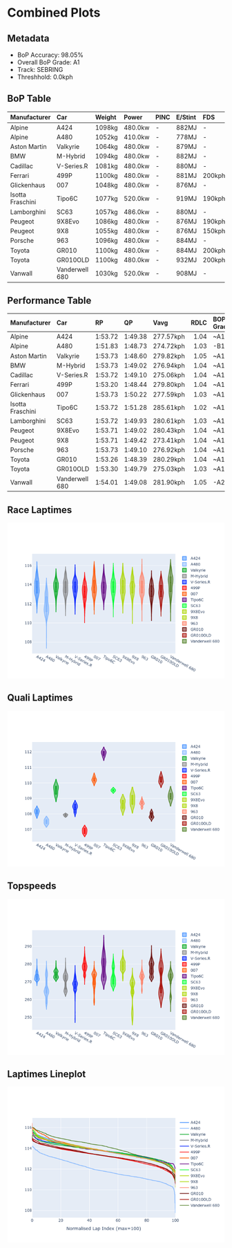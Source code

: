 # Combined Plots

## Metadata

- BoP Accuracy: 98.05%
- Overall BoP Grade: A1
- Track: SEBRING
- Threshhold: 0.0kph

## BoP Table
| Manufacturer     | Car            | Weight   | Power   | PINC   | E/Stint   | FDS    |
|:-----------------|:---------------|:---------|:--------|:-------|:----------|:-------|
| Alpine           | A424           | 1098kg   | 480.0kw | -      | 882MJ     | -      |
| Alpine           | A480           | 1052kg   | 410.0kw | -      | 778MJ     | -      |
| Aston Martin     | Valkyrie       | 1064kg   | 480.0kw | -      | 879MJ     | -      |
| BMW              | M-Hybrid       | 1094kg   | 480.0kw | -      | 882MJ     | -      |
| Cadillac         | V-Series.R     | 1081kg   | 480.0kw | -      | 880MJ     | -      |
| Ferrari          | 499P           | 1100kg   | 480.0kw | -      | 881MJ     | 200kph |
| Glickenhaus      | 007            | 1048kg   | 480.0kw | -      | 876MJ     | -      |
| Isotta Fraschini | Tipo6C         | 1077kg   | 520.0kw | -      | 919MJ     | 190kph |
| Lamborghini      | SC63           | 1057kg   | 486.0kw | -      | 880MJ     | -      |
| Peugeot          | 9X8Evo         | 1086kg   | 480.0kw | -      | 876MJ     | 190kph |
| Peugeot          | 9X8            | 1055kg   | 480.0kw | -      | 876MJ     | 150kph |
| Porsche          | 963            | 1096kg   | 480.0kw | -      | 884MJ     | -      |
| Toyota           | GR010          | 1100kg   | 480.0kw | -      | 884MJ     | 200kph |
| Toyota           | GR010OLD       | 1100kg   | 480.0kw | -      | 932MJ     | 200kph |
| Vanwall          | Vanderwell 680 | 1030kg   | 520.0kw | -      | 908MJ     | -      |

## Performance Table
| Manufacturer     | Car            | RP      | QP      | Vavg      |   RDLC | BOP-Grade   | Match   |
|:-----------------|:---------------|:--------|:--------|:----------|-------:|:------------|:--------|
| Alpine           | A424           | 1:53.72 | 1:49.38 | 277.57kph |   1.04 | ~A1         | 98.66%  |
| Alpine           | A480           | 1:51.83 | 1:48.73 | 274.72kph |   1.03 | -B1         | 88.14%  |
| Aston Martin     | Valkyrie       | 1:53.73 | 1:48.60 | 279.82kph |   1.05 | ~A1         | 100.00% |
| BMW              | M-Hybrid       | 1:53.73 | 1:49.02 | 276.94kph |   1.04 | ~A1         | 100.00% |
| Cadillac         | V-Series.R     | 1:53.72 | 1:49.10 | 275.06kph |   1.04 | ~A1         | 99.66%  |
| Ferrari          | 499P           | 1:53.20 | 1:48.44 | 279.80kph |   1.04 | ~A1         | 99.83%  |
| Glickenhaus      | 007            | 1:53.73 | 1:50.22 | 277.59kph |   1.03 | ~A1         | 95.48%  |
| Isotta Fraschini | Tipo6C         | 1:53.72 | 1:51.28 | 285.61kph |   1.02 | ~A1         | 100.00% |
| Lamborghini      | SC63           | 1:53.72 | 1:49.93 | 280.61kph |   1.03 | ~A1         | 98.55%  |
| Peugeot          | 9X8Evo         | 1:53.71 | 1:49.02 | 280.43kph |   1.04 | ~A1         | 97.87%  |
| Peugeot          | 9X8            | 1:53.71 | 1:49.42 | 273.41kph |   1.04 | ~A1         | 99.96%  |
| Porsche          | 963            | 1:53.73 | 1:49.10 | 276.92kph |   1.04 | ~A1         | 99.87%  |
| Toyota           | GR010          | 1:53.26 | 1:48.39 | 280.29kph |   1.04 | ~A1         | 99.93%  |
| Toyota           | GR010OLD       | 1:53.30 | 1:49.79 | 275.03kph |   1.03 | ~A1         | 100.00% |
| Vanwall          | Vanderwell 680 | 1:54.01 | 1:49.08 | 281.90kph |   1.05 | -A2         | 92.86%  |

## Race Laptimes
![Race Laptimes](images/race_violin.png)

## Quali Laptimes
![Quali Laptimes](images/quali_violin.png)

## Topspeeds
![Topspeeds](images/topspeed_violin.png)

## Laptimes Lineplot
![Laptimes Lineplot](images/laptime_line.png)

